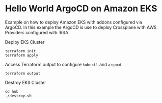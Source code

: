 # Hello World ArgoCD on Amazon EKS

Example on how to deploy Amazon EKS with addons configured via ArgoCD.
In this example the ArgoCD is use to deploy Crossplane with AWS Providers configured with IRSA

Deploy EKS Cluster
```shell
terraform init
terraform apply
```

Access Terraform output to configure `kubectl` and `argocd`
```shell
terraform output
```

Destroy EKS Cluster
```shell
cd hub
./destroy.sh
```
